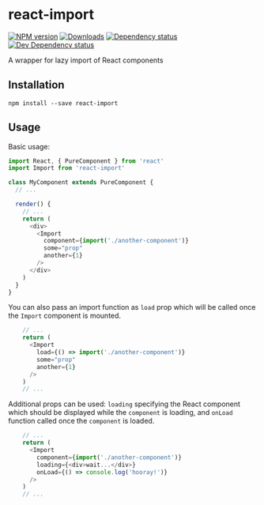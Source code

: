 # react-import

[![NPM version][npm-image]][npm-url] [![Downloads][downloads-image]][npm-url] [![Dependency status][david-dm-image]][david-dm-url] [![Dev Dependency status][david-dm-dev-image]][david-dm-dev-url]

A wrapper for lazy import of React components

## Installation
```
npm install --save react-import
```

## Usage
Basic usage:
```javascript
import React, { PureComponent } from 'react'
import Import from 'react-import'

class MyComponent extends PureComponent {
  // ...

  render() {
    // ...
    return (
      <div>
        <Import
          component={import('./another-component')}
          some="prop"
          another={1}
        />
      </div>
    )
  }
}
```

You can also pass an import function as `load` prop which will be called once the `Import` component is mounted.
```javascript
    // ...
    return (
      <Import
        load={() => import('./another-component')}
        some="prop"
        another={1}
      />
    )
    // ...
```

Additional props can be used: `loading` specifying the React component which should be displayed while the `component` is loading, and `onLoad` function called once the `component` is loaded.
```javascript
    // ...
    return (
      <Import
        component={import('./another-component')}
        loading={<div>wait...</div>}
        onLoad={() => console.log('hooray!')}
      />
    )
    // ...
```

[npm-url]: https://npmjs.org/package/react-import
[downloads-image]: http://img.shields.io/npm/dm/react-import.svg
[npm-image]: http://img.shields.io/npm/v/react-import.svg
[david-dm-url]:https://david-dm.org/inker/react-import
[david-dm-image]:https://david-dm.org/inker/react-import.svg
[david-dm-dev-url]:https://david-dm.org/inker/react-import#info=devDependencies
[david-dm-dev-image]:https://david-dm.org/inker/react-import/dev-status.svg
